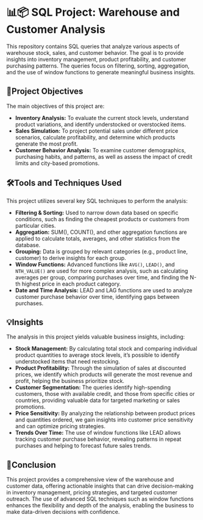 # 📊📦 SQL Project: Warehouse and Customer Analysis

This repository contains SQL queries that analyze various aspects of warehouse stock, sales, and customer behavior. The goal is to provide insights into inventory management, product profitability, and customer purchasing patterns. The queries focus on filtering, sorting, aggregation, and the use of window functions to generate meaningful business insights.

## 🎯Project Objectives

The main objectives of this project are:
- **Inventory Analysis:** To evaluate the current stock levels, understand product variations, and identify understocked or overstocked items.
- **Sales Simulation:** To project potential sales under different price scenarios, calculate profitability, and determine which products generate the most profit.
- **Customer Behavior Analysis:** To examine customer demographics, purchasing habits, and patterns, as well as assess the impact of credit limits and city-based promotions.
  
## 🛠️Tools and Techniques Used

This project utilizes several key SQL techniques to perform the analysis:

- **Filtering & Sorting:** Used to narrow down data based on specific conditions, such as finding the cheapest products or customers from particular cities.
- **Aggregation:** SUM(), COUNT(), and other aggregation functions are applied to calculate totals, averages, and other statistics from the database.
- **Grouping:** Data is grouped by relevant categories (e.g., product line, customer) to derive insights for each group.
- **Window Functions:** Advanced functions like `AVG()`, `LEAD()`, and `NTH_VALUE()` are used for more complex analysis, such as calculating averages per group, comparing purchases over time, and finding the N-th highest price in each product category.
- **Date and Time Analysis:** LEAD and LAG functions are used to analyze customer purchase behavior over time, identifying gaps between purchases.

## 💡Insights

The analysis in this project yields valuable business insights, including:

- **Stock Management:** By calculating total stock and comparing individual product quantities to average stock levels, it’s possible to identify understocked items that need restocking.
- **Product Profitability:** Through the simulation of sales at discounted prices, we identify which products will generate the most revenue and profit, helping the business prioritize stock.
- **Customer Segmentation:** The queries identify high-spending customers, those with available credit, and those from specific cities or countries, providing valuable data for targeted marketing or sales promotions.
- **Price Sensitivity:** By analyzing the relationship between product prices and quantities ordered, we gain insights into customer price sensitivity and can optimize pricing strategies.
- **Trends Over Time:** The use of window functions like LEAD allows tracking customer purchase behavior, revealing patterns in repeat purchases and helping to forecast future sales trends.

## 🏁Conclusion

This project provides a comprehensive view of the warehouse and customer data, offering actionable insights that can drive decision-making in inventory management, pricing strategies, and targeted customer outreach. The use of advanced SQL techniques such as window functions enhances the flexibility and depth of the analysis, enabling the business to make data-driven decisions with confidence.
